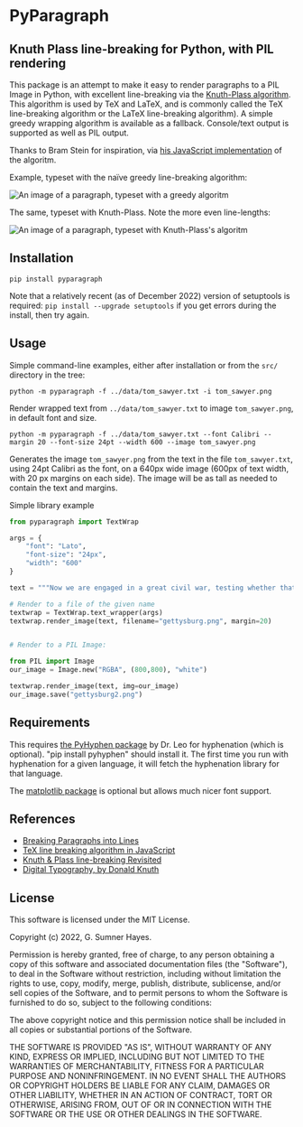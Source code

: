 # PyParagraph

## Knuth Plass line-breaking for Python, with PIL rendering

This package is an attempt to make it easy to render paragraphs to a PIL Image in Python, with excellent line-breaking via the [Knuth-Plass algorithm](http://www.eprg.org/G53DOC/pdfs/knuth-plass-breaking.pdf). This algorithm is used by TeX and LaTeX, and is commonly called the TeX line-breaking algorithm or the LaTeX line-breaking algorithm). A simple greedy wrapping algorithm is available as a fallback. Console/text output is supported as well as PIL output.

Thanks to Bram Stein for inspiration, via [his JavaScript implementation](https://github.com/bramstein/typeset/) of the algoritm.

Example, typeset with the naïve greedy line-breaking algorithm:

![An image of a paragraph, typeset with a greedy algoritm](/images/tom_sawyer_greedy.png "Tom Sawyer Excerpt: Greedy Linebreaking")

The same, typeset with Knuth-Plass. Note the more even line-lengths:

![An image of a paragraph, typeset with Knuth-Plass's algoritm](/images/tom_sawyer_kp.png "Tom Sawyer Excerpt: Knuth-Plass Linebreaking")

## Installation

`pip install pyparagraph`

Note that a relatively recent (as of December 2022) version of setuptools is required: `pip install --upgrade setuptools` if you get errors during the install, then try again.

## Usage

Simple command-line examples, either after installation or from the `src/` directory in the tree:

`python -m pyparagraph -f ../data/tom_sawyer.txt -i tom_sawyer.png`

Render wrapped text from `../data/tom_sawyer.txt` to image `tom_sawyer.png`, in default font and size.

`python -m pyparagraph -f ../data/tom_sawyer.txt --font Calibri --margin 20 --font-size 24pt --width 600 --image tom_sawyer.png`

Generates the image `tom_sawyer.png` from the text in the file `tom_sawyer.txt`, using 24pt Calibri as the font, on a 640px wide image (600px of text width, with 20 px margins on each side). The image will be as tall as needed to contain the text and margins.

Simple library example
```python
from pyparagraph import TextWrap

args = {
    "font": "Lato",
    "font-size": "24px",
    "width": "600"
}

text = """Now we are engaged in a great civil war, testing whether that nation, or any nation so conceived and so dedicated, can long endure. We are met on a great battle-field of that war. We have come to dedicate a portion of that field, as a final resting place for those who here gave their lives that that nation might live. It is altogether fitting and proper that we should do this."""

# Render to a file of the given name
textwrap = TextWrap.text_wrapper(args)
textwrap.render_image(text, filename="gettysburg.png", margin=20)


# Render to a PIL Image:

from PIL import Image
our_image = Image.new("RGBA", (800,800), "white")

textwrap.render_image(text, img=our_image)
our_image.save("gettysburg2.png")
```
## Requirements

This requires [the PyHyphen package](https://github.com/dr-leo/PyHyphen) by Dr. Leo for hyphenation (which is optional). "pip install pyhyphen" should install it. The first time you run with hyphenation for a given language, it will fetch the hyphenation library for that language.

The [matplotlib package](https://github.com/matplotlib/matplotlib) is optional but allows much nicer font support.

## References

* [Breaking Paragraphs into Lines](http://www.eprg.org/G53DOC/pdfs/knuth-plass-breaking.pdf)
* [TeX line breaking algorithm in JavaScript](https://github.com/bramstein/typeset/)
* [Knuth & Plass line-breaking Revisited](http://defoe.sourceforge.net/folio/knuth-plass.html)
* [Digital Typography, by Donald Knuth](https://www-cs-faculty.stanford.edu/~knuth/dt.html)

## License

This software is licensed under the MIT License.

Copyright (c) 2022, G. Sumner Hayes.

Permission is hereby granted, free of charge, to any person obtaining a copy
of this software and associated documentation files (the "Software"), to deal
in the Software without restriction, including without limitation the rights
to use, copy, modify, merge, publish, distribute, sublicense, and/or sell
copies of the Software, and to permit persons to whom the Software is
furnished to do so, subject to the following conditions:

The above copyright notice and this permission notice shall be included in all
copies or substantial portions of the Software.

THE SOFTWARE IS PROVIDED "AS IS", WITHOUT WARRANTY OF ANY KIND, EXPRESS OR
IMPLIED, INCLUDING BUT NOT LIMITED TO THE WARRANTIES OF MERCHANTABILITY,
FITNESS FOR A PARTICULAR PURPOSE AND NONINFRINGEMENT. IN NO EVENT SHALL THE
AUTHORS OR COPYRIGHT HOLDERS BE LIABLE FOR ANY CLAIM, DAMAGES OR OTHER
LIABILITY, WHETHER IN AN ACTION OF CONTRACT, TORT OR OTHERWISE, ARISING FROM,
OUT OF OR IN CONNECTION WITH THE SOFTWARE OR THE USE OR OTHER DEALINGS IN THE
SOFTWARE.
